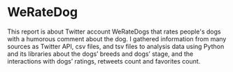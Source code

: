 # WeRateDog
This report is about Twitter account WeRateDogs that rates people's dogs with a humorous comment about the dog. I gathered information from many sources as Twitter API, csv files, and tsv files to analysis data using Python and its libraries about the dogs’ breeds and dogs’ stage, and the interactions with dogs’ ratings, retweets count and favorites count.
